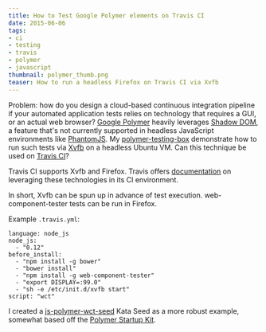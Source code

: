```yaml
---
title: How to Test Google Polymer elements on Travis CI
date: 2015-06-06
tags:
- ci
- testing
- travis
- polymer
- javascript
thumbnail: polymer_thumb.png
teaser: How to run a headless Firefox on Travis CI via Xvfb
---
```


Problem: how do you design a cloud-based continuous integration pipeline if your automated application tests relies on technology that requires a GUI, or an actual web browser? [Google Polymer](https://www.polymer-project.org) heavily leverages [Shadow DOM](https://w3c.github.io/webcomponents/spec/shadow/), a feature that's not currently supported in headless JavaScript environments like [PhantomJS](http://phantomjs.org/). My [polymer-testing-box](http://github.com/mdb/polymer-testing-box) demonstrate how to run such tests via [Xvfb](http://en.wikipedia.org/wiki/Xvfb) on a headless Ubuntu VM. Can this technique be used on [Travis CI](http://travis-ci.org)?

Travis CI supports Xvfb and Firefox. Travis offers [documentation](http://docs.travis-ci.com/user/gui-and-headless-browsers/) on leveraging these technologies in its CI environment.

In short, Xvfb can be spun up in advance of test execution. web-component-tester tests can be run in Firefox.

Example `.travis.yml`:

```
language: node_js
node_js:
  - "0.12"
before_install:
  - "npm install -g bower"
  - "bower install"
  - "npm install -g web-component-tester"
  - "export DISPLAY=:99.0"
  - "sh -e /etc/init.d/xvfb start"
script: "wct"
```

I created a [js-polymer-wct-seed](http://github.com/kata-seeds/js-polymer-wct-seed) Kata Seed as a more robust example, somewhat based off the [Polymer Startup Kit](https://github.com/PolymerElements/polymer-starter-kit).
